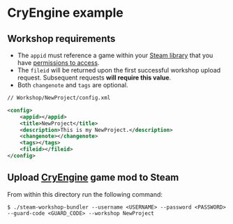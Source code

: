 # CryEngine example

## Workshop requirements

- The `appid` must reference a game within your [Steam library](https://store.steampowered.com) that you have [permissions to access](https://steamcommunity.com/sharedfiles/filedetails/?id=183087266).
- The `fileid` will be returned upon the first successful workshop upload request.  Subsequent requests **will require this value**.
- Both `changenote` and `tags` are optional.

```xml
// Workshop/NewProject/config.xml

<config>
    <appid></appid>
    <title>NewProject</title>
    <description>This is my NewProject.</description>
    <changenote></changenote>
    <tags></tags>
    <fileid></fileid>
</config>
```

## Upload [CryEngine](https://www.cryengine.com) game mod to Steam

From within this directory run the following command:

    $ ./steam-workshop-bundler --username <USERNAME> --password <PASSWORD> --guard-code <GUARD_CODE> --workshop NewProject
